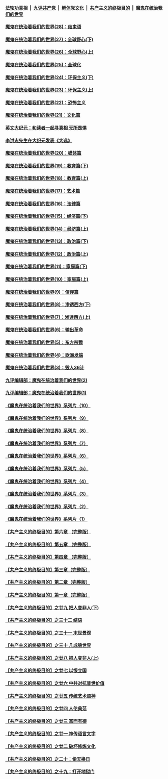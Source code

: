 ####  [法轮功真相](../../../../basic/blob/master/README.md?t=03121931) &nbsp;|&nbsp; [九评共产党](../../../../9ping.md/blob/master/README.md?t=03121931) &nbsp;|&nbsp; [解体党文化](../../../../jtdwh.md/blob/master/README.md?t=03121931)  &nbsp;|&nbsp; [共产主义的终极目的](../../../../gczydzjmd.md/blob/master/README.md?t=03121931) &nbsp;|&nbsp; [魔鬼在统治我们的世界](../../../../mgztzwmdsj.md/blob/master/README.md?t=03121931) 

#### [魔鬼在统治着我们的世界(28)：结束语](../pages/nsc422/n10936246.md?t=03121931) 

#### [魔鬼在统治着我们的世界(27)：全球野心(下)](../pages/nsc422/n10928319.md?t=03121931) 

#### [魔鬼在统治着我们的世界(26)：全球野心(上)](../pages/nsc422/n10900318.md?t=03121931) 

#### [魔鬼在统治着我们的世界(25)：全球化](../pages/nsc422/n10788205.md?t=03121931) 

#### [魔鬼在统治着我们的世界(24)：环保主义(下)](../pages/nsc422/n10695307.md?t=03121931) 

#### [魔鬼在统治着我们的世界(23)：环保主义(上)](../pages/nsc422/n10688613.md?t=03121931) 

#### [魔鬼在统治着我们的世界(22)：恐怖主义](../pages/nsc422/n10614727.md?t=03121931) 

#### [魔鬼在统治着我们的世界(21)：文化篇](../pages/nsc422/n10597706.md?t=03121931) 

#### [英文大纪元：和读者一起寻真相 无所畏惧](../pages/nsc422/n12542027.md?t=03121931) 

#### [李洪志先生在大纪元发表《大选》](../pages/nsc422/n12534746.md?t=03121931) 

#### [魔鬼在统治着我们的世界(20)：媒体篇](../pages/nsc422/n10586579.md?t=03121931) 

#### [魔鬼在统治着我们的世界(19)：教育篇(下)](../pages/nsc422/n10564808.md?t=03121931) 

#### [魔鬼在统治着我们的世界(18)：教育篇(上)](../pages/nsc422/n10526970.md?t=03121931) 

#### [魔鬼在统治着我们的世界(17)：艺术篇](../pages/nsc422/n10499093.md?t=03121931) 

#### [魔鬼在统治着我们的世界(16)：法律篇](../pages/nsc422/n10485969.md?t=03121931) 

#### [魔鬼在统治着我们的世界(15)：经济篇(下)](../pages/nsc422/n10469975.md?t=03121931) 

#### [魔鬼在统治着我们的世界(14)：经济篇(上)](../pages/nsc422/n10457370.md?t=03121931) 

#### [魔鬼在统治着我们的世界(13)：政治篇(下)](../pages/nsc422/n10448270.md?t=03121931) 

#### [魔鬼在统治着我们的世界(12)：政治篇(上)](../pages/nsc422/n10444576.md?t=03121931) 

#### [魔鬼在统治着我们的世界(11)：家庭篇(下)](../pages/nsc422/n10440961.md?t=03121931) 

#### [魔鬼在统治着我们的世界(10)：家庭篇(上)](../pages/nsc422/n10435448.md?t=03121931) 

#### [魔鬼在统治着我们的世界(9)：信仰篇](../pages/nsc422/n10432159.md?t=03121931) 

#### [魔鬼在统治着我们的世界(8)：渗透西方(下)](../pages/nsc422/n10429603.md?t=03121931) 

#### [魔鬼在统治着我们的世界(7)：渗透西方(上)](../pages/nsc422/n10426013.md?t=03121931) 

#### [魔鬼在统治着我们的世界(6)：输出革命](../pages/nsc422/n10421536.md?t=03121931) 

#### [魔鬼在统治着我们的世界(5)：东方杀戮](../pages/nsc422/n10417707.md?t=03121931) 

#### [魔鬼在统治着我们的世界(4)：欧洲发端](../pages/nsc422/n10414890.md?t=03121931) 

#### [魔鬼在统治着我们的世界(3)：毁人36计](../pages/nsc422/n10411583.md?t=03121931) 

#### [九评编辑部：魔鬼在统治着我们的世界(2)](../pages/nsc422/n10410036.md?t=03121931) 

#### [九评编辑部：魔鬼在统治着我们的世界(1)](../pages/nsc422/n10406825.md?t=03121931) 

#### [《魔鬼在统治着我们的世界》系列片（10）](../pages/nsc422/n12292670.md?t=03121931) 

#### [《魔鬼在统治着我们的世界》系列片（9）](../pages/nsc422/n12290859.md?t=03121931) 

#### [《魔鬼在统治着我们的世界》系列片（8）](../pages/nsc422/n12287445.md?t=03121931) 

#### [《魔鬼在统治着我们的世界》系列片（7）](../pages/nsc422/n12283425.md?t=03121931) 

#### [《魔鬼在统治着我们的世界》系列片（6）](../pages/nsc422/n12282314.md?t=03121931) 

#### [《魔鬼在统治着我们的世界》系列片（5）](../pages/nsc422/n12281419.md?t=03121931) 

#### [《魔鬼在统治着我们的世界》系列片（4）](../pages/nsc422/n12274024.md?t=03121931) 

#### [《魔鬼在统治着我们的世界》系列片（3）](../pages/nsc422/n12271322.md?t=03121931) 

#### [《魔鬼在统治着我们的世界》系列片（2）](../pages/nsc422/n12269049.md?t=03121931) 

#### [《魔鬼在统治着我们的世界》系列片（1）](../pages/nsc422/n12267575.md?t=03121931) 

#### [【共产主义的终极目的】第六章 （完整版）](../pages/nsc422/n11428913.md?t=03121931) 

#### [【共产主义的终极目的】第五章 （完整版）](../pages/nsc422/n11428912.md?t=03121931) 

#### [【共产主义的终极目的】第四章 （完整版）](../pages/nsc422/n11428907.md?t=03121931) 

#### [【共产主义的终极目的】第三章（完整版）](../pages/nsc422/n11428848.md?t=03121931) 

#### [【共产主义的终极目的】第二章（完整版）](../pages/nsc422/n11428831.md?t=03121931) 

#### [【共产主义的终极目的】第一章（完整版）](../pages/nsc422/n11417651.md?t=03121931) 

#### [【共产主义的终极目的】之廿九 把人变非人(下)](../pages/nsc422/n11344140.md?t=03121931) 

#### [【共产主义的终极目的】之三十二 结语](../pages/nsc422/n11360535.md?t=03121931) 

#### [【共产主义的终极目的】之三十一 末世景观](../pages/nsc422/n11351129.md?t=03121931) 

#### [【共产主义的终极目的】之三十 几成狼世界](../pages/nsc422/n11348280.md?t=03121931) 

#### [【共产主义的终极目的】之廿八 把人变非人(上)](../pages/nsc422/n11340492.md?t=03121931) 

#### [【共产主义的终极目的】之廿七 以恨立国](../pages/nsc422/n11336944.md?t=03121931) 

#### [【共产主义的终极目的】之廿六 中共对抗普世价值](../pages/nsc422/n11324785.md?t=03121931) 

#### [【共产主义的终极目的】之廿五 传统艺术颂神](../pages/nsc422/n11296396.md?t=03121931) 

#### [【共产主义的终极目的】之廿四 人伦典范](../pages/nsc422/n11296397.md?t=03121931) 

#### [【共产主义的终极目的】之廿三 富而有德](../pages/nsc422/n11283598.md?t=03121931) 

#### [【共产主义的终极目的】之廿一 神传语言文字](../pages/nsc422/n11263265.md?t=03121931) 

#### [【共产主义的终极目的】之廿二 破坏修炼文化](../pages/nsc422/n11245728.md?t=03121931) 

#### [【共产主义的终极目的】之二十：偷天换日](../pages/nsc422/n11238846.md?t=03121931) 

#### [【共产主义的终极目的】之十九：打开地狱门](../pages/nsc422/n11206376.md?t=03121931) 

